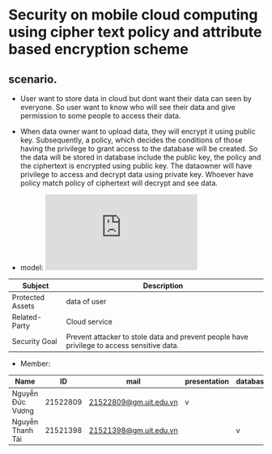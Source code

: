 # Security on mobile cloud computing using cipher text policy and attribute based encryption scheme
## scenario.
- User want to store data in cloud but dont want their data can seen by everyone. So user want to know who will see their data and give permission to some people to access their data.

- When data owner want to upload data, they will encrypt it using public key. Subsequently, a policy, which decides the conditions of those having the privilege to grant access to the database will be created. So the data will be stored in database include the public key, the policy and the ciphertext is encrypted using public key. The dataowner will have privilege to access and decrypt data using private key. Whoever have policy match policy of ciphertext will decrypt and see data.
- model:
![model_system](https://github.com/superKool/CP-ABE/blob/main/mobile_cloud.pdf)


Subject  | Description  
--- | ---
Protected Assets  | data of user
Related-Party | Cloud service
Security Goal | Prevent attacker to stole data and prevent people have privilege to access sensitive data.


- Member:

Name | ID | mail | presentation |  database  | agorithm | UI
--- | --- | ---  | --- | --- | --- | ---
Nguyễn Đức Vương  | 21522809 | 21522809@gm.uit.edu.vn | v |  | v| |
Nguyễn Thanh Tài  | 21521398  | 21521398@gm.uit.edu.vn |  | v | | v|